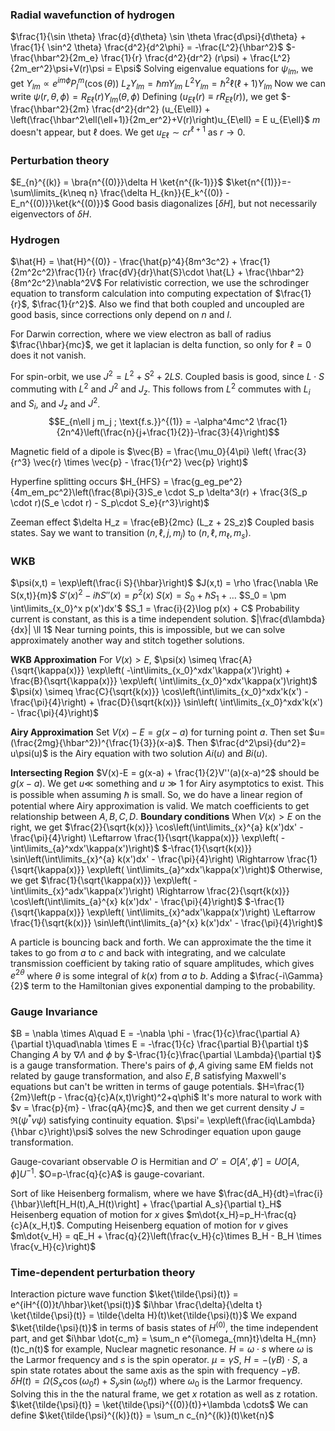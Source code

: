 ### Radial wavefunction of hydrogen
$\frac{1}{\sin \theta} \frac{d}{d\theta} \sin \theta \frac{d\psi}{d\theta} + \frac{1}{ \sin^2 \theta} \frac{d^2}{d^2\phi} = -\frac{L^2}{\hbar^2}$ 
$-\frac{\hbar^2}{2m_e} \frac{1}{r} \frac{d^2}{dr^2} (r\psi) + \frac{L^2}{2m_er^2}\psi+V(r)\psi = E\psi$
Solving eigenvalue equations for $\psi_{lm}$, we get
$Y_{lm} \varpropto e^{im\phi}P_l^m(\cos(\theta))$
$L_z Y_{lm} = \hbar m Y_{lm}$
$L^2 Y_{lm} = \hbar^2 \ell(\ell+1) Y_{lm}$
Now we can write
$\psi(r,\theta,\phi) = R_{E\ell}(r)Y_{lm}(\theta,\phi)$
Defining $(u_{E\ell}(r)\equiv rR_{E\ell}(r))$, we get $-\frac{\hbar^2}{2m} \frac{d^2}{dr^2} (u_{E\ell}) + \left(\frac{\hbar^2\ell(\ell+1)}{2m_er^2}+V(r)\right)u_{E\ell} = E u_{E\ell}$
$m$ doesn't appear, but $\ell$ does. We get $u_{E\ell} \sim cr^{\ell+1}$ as $r\rightarrow 0$.
### Perturbation theory
$E_{n}^{(k)} = \bra{n^{(0)}}\delta H \ket{n^{(k-1)}}$
$\ket{n^{(1)}}=-\sum\limits_{k\neq n} \frac{\delta H_{kn}}{E_k^{(0)} - E_n^{(0)}}\ket{k^{(0)}}$
Good basis diagonalizes $\left[\delta H\right]$, but not necessarily eigenvectors of $\delta H$.

### Hydrogen
$\hat{H} = \hat{H}^{(0)} - \frac{\hat{p}^4}{8m^3c^2} + \frac{1}{2m^2c^2}\frac{1}{r} \frac{dV}{dr}\hat{S}\cdot \hat{L} + \frac{\hbar^2}{8m^2c^2}\nabla^2V$
For relativistic correction, we use the schrodinger equation to transform calculation into computing 
expectation of $\frac{1}{r}$, $\frac{1}{r^2}$. Also we find that both coupled and uncoupled are good basis, since corrections only depend on $n$ and $l$.

For Darwin correction, where we view electron as ball of radius $\frac{\hbar}{mc}$, we get it laplacian
is delta function, so only for $\ell=0$ does it not vanish.

For spin-orbit, we use $J^2 = L^2 + S^2 + 2LS$. Coupled basis is good, since $L\cdot S$ commuting with $L^2$ and $J^2$ and $J_z$.
This follows from $L^2$ commutes with $L_i$ and $S_i$, and $J_z$ and $J^2$. 
$$E_{n\ell j m_j ; \text{f.s.}}^{(1)} = -\alpha^4mc^2 \frac{1}{2n^4}\left(\frac{n}{j+\frac{1}{2}}-\frac{3}{4}\right)$$

Magnetic field of a dipole is $\vec{B} = \frac{\mu_0}{4\pi} \left( \frac{3}{r^3} \vec{r} \times \vec{p} - \frac{1}{r^2} \vec{p} \right)$

Hyperfine splitting occurs
$H_{HFS} = \frac{g_eg_pe^2}{4m_em_pc^2}\left(\frac{8\pi}{3}S_e \cdot S_p \delta^3(r) + \frac{3(S_p \cdot r)(S_e \cdot r) - S_p\cdot S_e}{r^3}\right)$

Zeeman effect $\delta H_z = \frac{eB}{2mc} (L_z + 2S_z)$
Coupled basis states. Say we want to transition $(n, \ell, j, m_j)$ to $(n, \ell, m_{\ell}, m_s)$.

### WKB
$\psi(x,t) = \exp\left(\frac{i S}{\hbar}\right)$
$J(x,t) = \rho \frac{\nabla \Re S(x,t)}{m}$
$S'(x)^2-i\hbar S''(x)=p^2(x)$
$S(x) = S_0 + \hbar S_1 + \dots$
$S_0 = \pm \int\limits_{x_0}^x p(x')dx'$
$S_1 = \frac{i}{2}\log p(x) + C$
Probability current is constant, as this is a time independent solution.
$|\frac{d\lambda}{dx}| \ll 1$ 
Near turning points, this is impossible, but we can solve approximately another way and stitch together solutions.

**WKB Approximation**
    For $V(x) > E$,
    $\psi(x) \simeq  \frac{A}{\sqrt{\kappa(x)}} \exp\left( -\int\limits_{x_0}^xdx'\kappa(x')\right) + \frac{B}{\sqrt{\kappa(x)}} \exp\left( \int\limits_{x_0}^xdx'\kappa(x')\right)$
    $\psi(x) \simeq  \frac{C}{\sqrt{k(x)}} \cos\left(\int\limits_{x_0}^xdx'k(x') - \frac{\pi}{4}\right) + \frac{D}{\sqrt{k(x)}} \sin\left( \int\limits_{x_0}^xdx'k(x') - \frac{\pi}{4}\right)$

**Airy Approximation**
    Set $V(x) - E = g(x-a)$ for turning point $a$. Then set $u=(\frac{2mg}{\hbar^2})^{\frac{1}{3}}(x-a)$. Then 
    $\frac{d^2\psi}{du^2}= u\psi(u)$ is the Airy equation with two solution $Ai(u)$ and $Bi(u)$.

**Intersecting Region**
    $V(x)-E = g(x-a) + \frac{1}{2}V''(a)(x-a)^2$ should be $g(x-a)$. We get
    $u\ll$ something and $u\gg 1$ for Airy asymptotics to exist. This is possible when assuming $\hbar$ is small.
    So, we do have a linear region of potential where Airy approximation is valid. We match coefficients to get relationship between 
    $A, B, C, D$.
**Boundary conditions**
    When $V(x)>E$ on the right, we get 
    $\frac{2}{\sqrt{k(x)}} \cos\left(\int\limits_{x}^{a} k(x')dx' - \frac{\pi}{4}\right) \Leftarrow \frac{1}{\sqrt{\kappa(x)}} \exp\left( -\int\limits_{a}^xdx'\kappa(x')\right)$
    $-\frac{1}{\sqrt{k(x)}} \sin\left(\int\limits_{x}^{a} k(x')dx' - \frac{\pi}{4}\right) \Rightarrow \frac{1}{\sqrt{\kappa(x)}} \exp\left( \int\limits_{a}^xdx'\kappa(x')\right)$
    Otherwise, we get 
    $\frac{1}{\sqrt{\kappa(x)}} \exp\left( -\int\limits_{x}^adx'\kappa(x')\right) \Rightarrow \frac{2}{\sqrt{k(x)}} \cos\left(\int\limits_{a}^{x} k(x')dx' - \frac{\pi}{4}\right)$
    $-\frac{1}{\sqrt{\kappa(x)}} \exp\left( \int\limits_{x}^adx'\kappa(x')\right) \Leftarrow \frac{1}{\sqrt{k(x)}} \sin\left(\int\limits_{a}^{x} k(x')dx' - \frac{\pi}{4}\right)$

A particle is bouncing back and forth. We can approximate the the time it takes to go from $a$ to $c$ and back with integrating, 
and we calculate transmission coefficient by taking ratio of square amplitudes, which gives $e^{2\theta}$ where $\theta$ is some integral of $k(x)$ from $a$ to $b$.
Adding a $\frac{-i\Gamma}{2}$ term to the Hamiltonian gives exponential damping to the probability.

### Gauge Invariance
$B = \nabla \times A\quad E = -\nabla \phi - \frac{1}{c}\frac{\partial A}{\partial t}\quad\nabla \times E = -\frac{1}{c} \frac{\partial B}{\partial t}$ 
Changing $A$ by $\nabla \Lambda$ and $\phi$ by $-\frac{1}{c}\frac{\partial \Lambda}{\partial t}$ is a gauge transformation.
There's pairs of $\phi,A$ giving same EM fields not related by gauge transformation, and also $E,B$ satisfying Maxwell's equations but can't be written in terms of gauge potentials.
$H=\frac{1}{2m}\left(p - \frac{q}{c}A(x,t)\right)^2+q\phi$
It's more natural to work with $v = \frac{p}{m} - \frac{qA}{mc}$, and then we get current density $J=\Re(\psi^*v\psi)$ satisfying continuity equation.
$\psi'= \exp\left(\frac{iq\Lambda}{\hbar c}\right)\psi$ solves the new Schrodinger equation upon gauge transformation.

Gauge-covariant observable $O$ is Hermitian and $O'=O\left[A',\phi'\right]=UO\left[A,\phi\right]U^{-1}$.
$O=p-\frac{q}{c}A$ is gauge-covariant. 

Sort of like Heisenberg formalism, where we have
$\frac{dA_H}{dt}=\frac{i}{\hbar}\left[H_H(t),A_H(t)\right] + \frac{\partial A_s}{\partial t}_H$
Heisenberg equation of motion for $x$ gives $m\dot{x_H}=p_H-\frac{q}{c}A(x_H,t)$.
Computing Heisenberg equation of motion for $v$ gives
$m\dot{v_H} = qE_H + \frac{q}{2}\left(\frac{v_H}{c}\times B_H - B_H \times \frac{v_H}{c}\right)$

### Time-dependent perturbation theory

Interaction picture wave function $\ket{\tilde{\psi}(t)} = e^{iH^{(0)}t/\hbar}\ket{\psi(t)}$
$i\hbar \frac{\delta}{\delta t} \ket{\tilde{\psi}(t)} = \tilde{\delta H}(t)\ket{\tilde{\psi}(t)}$
We expand $\ket{\tilde{\psi}(t)}$ in terms of basis states of $H^{(0)}$, the time independent part, and get
$i\hbar \dot{c_m} = \sum_n e^{i\omega_{mn}t}\delta H_{mn}(t)c_n(t)$
for example, Nuclear magnetic resonance. $H=\omega \cdot s$ where $\omega$ is the Larmor frequency and $s$ is the spin operator. $\mu = \gamma S$, $H = -(\gamma B) \cdot S$, a spin state rotates about the same axis as the spin with frequency $-\gamma B$.
$\delta H(t)=\Omega (S_x \cos(\omega_0 t) + S_y \sin (\omega_0 t))$ where $\omega_0$ is the Larmor frequency.
Solving this in the the natural frame, we get $x$ rotation as well as z rotation.
$\ket{\tilde{\psi}(t)} = \ket{\tilde{\psi}^{(0)}(t)}+\lambda \cdots$
We can define $\ket{\tilde{\psi}^{(k)}(t)} = \sum_n c_{n}^{(k)}(t)\ket{n}$